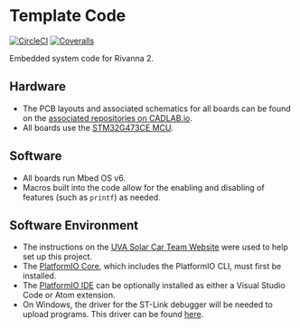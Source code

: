 # Template Code
[![CircleCI](https://img.shields.io/circleci/build/gh/solarcaratuva/Rivanna2.svg?logo=circleci)](https://circleci.com/gh/solarcaratuva/Rivanna2)
[![Coveralls](https://img.shields.io/coveralls/github/solarcaratuva/TemplateCode.svg?logo=coveralls)](https://coveralls.io/github/solarcaratuva/TemplateCode)

Embedded system code for Rivanna 2. 

## Hardware
* The PCB layouts and associated schematics for all boards can be found on the [associated repositories on CADLAB.io](https://cadlab.io/solar-car-uva).
* All boards use the [STM32G473CE MCU](https://www.mouser.com/datasheet/2/389/stm32f042c4-1851049.pdf).


## Software
* All boards run Mbed OS v6.
* Macros built into the code allow for the enabling and disabling of features (such as `printf`) as needed.


## Software Environment
* The instructions on the [UVA Solar Car Team Website](https://solarcaratuva.github.io/stm32-mbed-info) were used to help set up this project.
* The [PlatformIO Core](https://docs.platformio.org/en/latest/core/installation.html), which includes the PlatformIO CLI, must first be installed.
* The [PlatformIO IDE](https://docs.platformio.org/en/latest/integration/ide/pioide.html) can be optionally installed as either a Visual Studio Code or Atom extension.
* On Windows, the driver for the ST-Link debugger will be needed to upload programs. This driver can be found [here](https://os.mbed.com/teams/ST/wiki/ST-Link-Driver).
